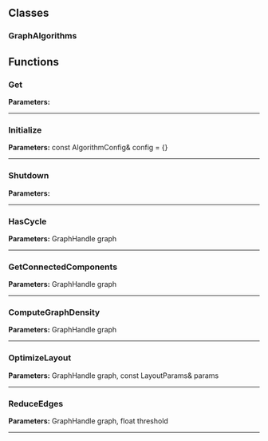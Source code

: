
## Classes

### GraphAlgorithms




## Functions

### Get



**Parameters:** 

---

### Initialize



**Parameters:** const AlgorithmConfig& config = {}

---

### Shutdown



**Parameters:** 

---

### HasCycle



**Parameters:** GraphHandle graph

---

### GetConnectedComponents



**Parameters:** GraphHandle graph

---

### ComputeGraphDensity



**Parameters:** GraphHandle graph

---

### OptimizeLayout



**Parameters:** GraphHandle graph, const LayoutParams& params

---

### ReduceEdges



**Parameters:** GraphHandle graph, float threshold

---

